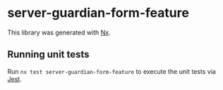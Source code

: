 # server-guardian-form-feature

This library was generated with [Nx](https://nx.dev).

## Running unit tests

Run `nx test server-guardian-form-feature` to execute the unit tests via [Jest](https://jestjs.io).
